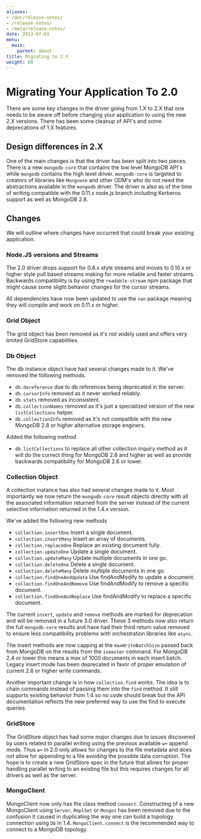 ```yaml
---
aliases:
- /doc/release-notes/
- /release-notes/
- /meta/release-notes/
date: 2013-07-01
menu:
  main:
    parent: about
title: Migrating to 2.X
weight: 60
---
```

# Migrating Your Application To 2.0
There are some key changes in the driver going from 1.X to 2.X that one needs to be aware off before changing your application to using the new 2.X versions. There has been some cleanup of API's and some deprecations of 1.X features.

## Design differences in 2.X
One of the main changes is that the driver has been split into two pieces. There is a new `mongodb-core` that contains the low level MongoDB API's while `mongodb` contains the high level driver. `mongodb-core` is targeted to creators of libraries like `Mongoose` and other ODM's who do not need the abstractions available in the `mongodb` driver. The driver is also as of the time of writing compatible with the 0.11.x node.js branch including Kerberos support as well as MongoDB 2.8.

## Changes
We will outline where changes have occurred that could break your existing application.

### Node.JS versions and Streams
The 2.0 driver drops support for 0.8.x style streams and moves to 0.10.x or higher style pull based streams making for more reliable and faster streams. Backwards compatibility is by using the `readable-stream` npm package that might cause some slight behavior changes for the cursor streams.

All dependencies have now been updated to use the `nan` package meaning they will compile and work on 0.11.x or higher.

### Grid Object
The grid object has been removed as it's not widely used and offers very limited GridStore capabilities.

### Db Object
The db instance object have had several changes made to it. We've removed the following methods.

* `db.dereference` due to db references being deprecated in the server.
* `db.cursorInfo` removed as it never worked reliably.
* `db.stats` removed as inconsistent.
* `db.collectionNames` removed as it's just a specialized version of the new `listCollections` helper.
* `db.collectionInfo` removed as it's not compatible with the new MongoDB 2.8 or higher alternative storage enginers.

Added the following method

* `db.listCollections` to replace all other collection inquiry method as it will do the correct thing for MongoDB 2.8 and higher as well as provide backwards compatibility for MongoDB 2.6 or lower.

### Collection Object
A collection instance has also had several changes made to it. Most importantly we now return the `mongodb-core` result objects directly with all the associated information returned from the server instead of the current selective information returned in the 1.4.x version.

We've added the following new methods

* `collection.insertOne` Insert a single document.
* `collection.insertMany` Insert an array of documents.
* `collection.replaceOne` Replace an existing document fully.
* `collection.updateOne` Update a single document.
* `collection.updateMany` Update multiple documents in one go.
* `collection.deleteOne` Delete a single document.
* `collection.deleteMany` Delete multiple documents in one go.
* `collection.findOneAndUpdate` Use findAndModify to update a document.
* `collection.findOneAndRemove` Use findAndModify to remove a specific document.
* `collection.findOneAndReplace` Use findAndModify to replace a specific document.

The current `insert`, `update` and `remove` methods are marked for deprecation and will be removed in a future 3.0 driver. These 3 methods now also return the full `mongodb-core` results and have had their third return value removed to ensure less compatibility problems with orchestration libraries like `async`.

The insert methods are now capping at the `maxWriteBatchSize` passed back from MongoDB on the results from the `ismaster` command. For MongoDB 2.4 or lower this means a max of 1000 documents in each insert batch. Legacy insert mode has been deprecated in favor of proper emulation of current 2.6 or higher write commands.

Another important change is in how `collection.find` works. The idea is to chain commands instead of passing them into the `find` method. It still supports existing behavior from 1.4 so no code should break but the API documentation reflects the new preferred way to use the find to execute queries.

### GridStore
The GridStore object has had some major changes due to issues discovered by users related to parallel writing using the previous available `w+` append mode. Thus `w+` in 2.0 only allows for changes to the file metadata and does not allow for appending to a file avoiding the possible data corruption. The hope is to create a new GridStore spec in the future that allows for proper handling parallel writing to an existing file but this requires changes for all drivers as well as the server.

### MongoClient
MongoClient now only has the class method `connect`. Constructing of a new MongoClient using `Server`, `ReplSet` or `Mongos` has been removed due to the confusion it caused in duplicating the way one can build a topology connection using `Db` in 1.4. `MongoClient.connect` is the recommended way to connect to a MongoDB topology.

